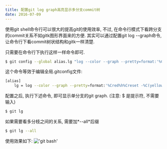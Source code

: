 ```yaml
---
title: 配置git log graph高亮显示多分支commit树
date: 2016-07-09
---
```


使用git shell命令行可以很大的提高git的使用效率, 不过, 在命令行模式下看跨分支的commit关系不如gitk图形界面来的方便.
其实可以通过配置git log --graph命令, 让命令行下看commit树状结构和gitk一样清楚.

只需要在命令行下执行这样一样命令即可.

```bash
$ git config --global alias.lg "log --color --graph --pretty=format:'%Cred%h%Creset -%C(yellow)%d%Creset %s %Cgreen(%cr) %C(bold blue)<%an>%Creset' --abbrev-commit"
```

这个命令等效于编辑全局.gitconfig文件:

```bash
[alias]
    lg = log --color --graph --pretty=format:'%Cred%h%Creset -%C(yellow)%d%Creset %s %Cgreen(%cr) %C(bold blue)<%an>%Creset' --abbrev-commit

```

配置之后, 执行下述命令, 即可显示单分支的git graph. (注意: $ 是提示符, 不需要输入)

```bash
$ git lg
```

如果需要看多分枝之间的关系, 需要加*--all*后缀

```bash
$ git lg --all
```


使用效果如下:
!['git bash']({{site.baseurl}}/content_image/git.101.slides/git_cli.png)